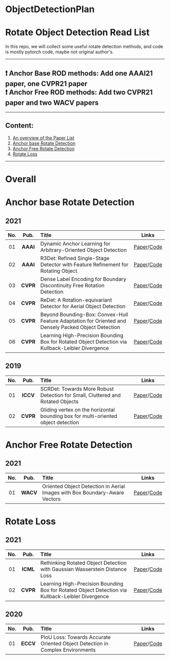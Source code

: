 # ObjectDetectionPlan


# Rotate Object Detection Read List       

In this repo, we will collect some useful rotate detection methods, and code is mostly pytorch code, maybe not original author's.      

--------------------------------------------------------------------------------------
 :heavy_exclamation_mark:  **Anchor Base ROD methods**: Add one AAAI21 paper, one CVPR21 paper                
 :heavy_exclamation_mark:  **Anchor Free ROD methods**: Add two CVPR21 paper and two WACV papers
--------------------------------------------------------------------------------------


------
 

## Content:

1. <a href="#Overall"> An overview of the Paper List </a>
2. <a href="#Anchor base Rotate Detection"> Anchor base Rotate Detection </a>
3. <a href="#Anchor Free Rotate Detection">  Anchor Free Rotate Detection </a>
4. <a href="#Rotate Loss">  Rotate Loss </a>


------

   
# Overall <a id="Overall" class="anchor" href="Overall" aria-hidden="true"><span class="octicon octicon-link"></span></a>
    
# Anchor base Rotate Detection <a id="Anchor base Rotate Detection" class="anchor" href="Anchor base Rotate Detection" aria-hidden="true"><span class="octicon octicon-link"></span></a>    

## 2021       
**No.** | **Pub.** | **Title** | **Links** 
:-: | :-: | :-  | :-: 
01 | **AAAI** | Dynamic Anchor Learning for Arbitrary-Oriented Object Detection | [Paper](https://arxiv.org/abs/2012.04150)/[Code](https://github.com/ming71/DAL)
02 | **AAAI** | R3Det: Refined Single-Stage Detector with Feature Refinement for Rotating Object | [Paper](https://arxiv.org/abs/1908.05612)/[Code](https://github.com/SJTU-Thinklab-Det/r3det-on-mmdetection)
03 | **CVPR** | Dense Label Encoding for Boundary Discontinuity Free Rotation Detection | [Paper](https://arxiv.org/abs/2011.09670)/[Code](https://github.com/yangxue0827/RotationDetection)
04 | **CVPR** | ReDet: A Rotation-equivariant Detector for Aerial Object Detection | [Paper](https://arxiv.org/abs/2103.07733)/[Code](https://github.com/csuhan/ReDet)
05 | **CVPR** | Beyond Bounding-Box: Convex-Hull Feature Adaptation for Oriented and Densely Packed Object Detection | [Paper](https://openaccess.thecvf.com/content/CVPR2021/html/Guo_Beyond_Bounding-Box_Convex-Hull_Feature_Adaptation_for_Oriented_and_Densely_Packed_CVPR_2021_paper.html)/[Code](https://github.com/SDL-GuoZonghao/BeyondBoundingBox)
06 | **CVPR** | Learning High-Precision Bounding Box for Rotated Object Detection via Kullback-Leibler Divergence | [Paper](https://arxiv.org/abs/2106.01883)/[Code](https://github.com/yangxue0827/RotationDetection)
## 2019      
**No.** | **Pub.** | **Title** | **Links** 
:-: | :-: | :-  | :-: 
01 | **ICCV** | SCRDet: Towards More Robust Detection for Small, Cluttered and Rotated Objects | [Paper](https://arxiv.org/abs/1811.07126)/[Code](https://github.com/DetectionTeamUCAS/R2CNN-Plus-Plus_Tensorflow)
02 | **CVPR** | Gliding vertex on the horizontal bounding box for multi-oriented object detection | [Paper](https://arxiv.org/abs/1911.09358)/[Code](https://github.com/MingtaoFu/gliding_vertex)

# Anchor Free Rotate Detection <a id="Anchor Free Rotate Detection" class="anchor" href="Anchor base Rotate Detection" aria-hidden="true"><span class="octicon octicon-link"></span></a>
## 2021
**No.** | **Pub.** | **Title** | **Links** 
:-: | :-: | :-  | :-: 
01 | **WACV** | Oriented Object Detection in Aerial Images with Box Boundary-Aware Vectors | [Paper](https://arxiv.org/pdf/2008.07043.pdf)/[Code](https://github.com/yijingru/BBAVectors-Oriented-Object-Detection)

# Rotate Loss <a id="Rotate Loss" class="anchor" href="Rotate Loss" aria-hidden="true"><span class="octicon octicon-link"></span></a>
## 2021       
**No.** | **Pub.** | **Title** | **Links** 
:-: | :-: | :-  | :-: 
01 | **ICML** | Rethinking Rotated Object Detection with Gaussian Wasserstein Distance Loss | [Paper](https://arxiv.org/abs/2101.11952)/[Code](https://github.com/zhanggefan/rotmmdet)
02 | **CVPR** | Learning High-Precision Bounding Box for Rotated Object Detection via Kullback-Leibler Divergence | [Paper](https://arxiv.org/abs/2106.01883)/[Code](https://github.com/yangxue0827/RotationDetection)
## 2020
**No.** | **Pub.** | **Title** | **Links** 
:-: | :-: | :-  | :-: 
01 | **ECCV** | PIoU Loss: Towards Accurate Oriented Object Detection in Complex Environments | [Paper](https://arxiv.org/abs/2007.09584)/[Code](https://github.com/clobotics/piou)
